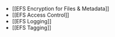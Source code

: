 - [[EFS Encryption for Files & Metadata]]
- [[EFS Access Control]]
- [[EFS Logging]]
- [[EFS Tagging]]